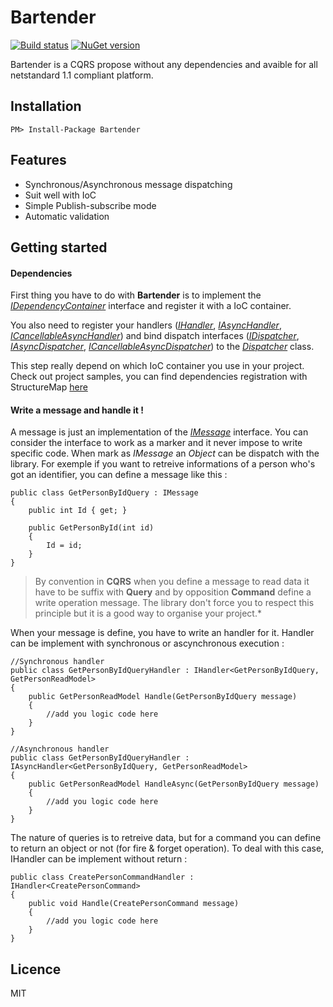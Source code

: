 # Bartender

[![Build status](https://ci.appveyor.com/api/projects/status/9sajnjc8wfmnrd6n?svg=true)](https://ci.appveyor.com/project/Vtek/bartender) [![NuGet version](https://badge.fury.io/nu/Bartender.svg)](https://badge.fury.io/nu/Bartender)

Bartender is a CQRS propose without any dependencies and avaible for all netstandard 1.1 compliant platform.


## Installation

```
PM> Install-Package Bartender
```


## Features

  * Synchronous/Asynchronous message dispatching
  * Suit well with IoC
  * Simple Publish-subscribe mode
  * Automatic validation


## Getting started

#### Dependencies
First thing you have to do with **Bartender** is to implement the *[IDependencyContainer](https://github.com/Vtek/Bartender/blob/master/src/Bartender/IDependencyContainer.cs)* interface and register it with a IoC container. 

You also need to register your handlers (*[IHandler](https://github.com/Vtek/Bartender/blob/master/src/Bartender/IHandler.cs)*, *[IAsyncHandler](https://github.com/Vtek/Bartender/blob/master/src/Bartender/IAsyncHandler.cs)*, *[ICancellableAsyncHandler](https://github.com/Vtek/Bartender/blob/master/src/Bartender/ICancellableAsyncHandler.cs)*) and bind dispatch interfaces (*[IDispatcher](https://github.com/Vtek/Bartender/blob/master/src/Bartender/IDispatcher.cs)*, *[IAsyncDispatcher](https://github.com/Vtek/Bartender/blob/master/src/Bartender/IAsyncDispatcher.cs)*, *[ICancellableAsyncDispatcher](https://github.com/Vtek/Bartender/blob/master/src/Bartender/ICancellableAsyncDispatcher.cs)*) to the *[Dispatcher](https://github.com/Vtek/Bartender/blob/master/src/Bartender/Dispatcher.cs)* class.

This step really depend on which IoC container you use in your project. Check out project samples, you can find dependencies registration with StructureMap [here](https://github.com/Vtek/Bartender/blob/master/samples/ConsoleApplication/ConsoleApplication/Registries/InfrastructureRegistry.cs)

#### Write a message and handle it !
A message is just an implementation of the *[IMessage](https://github.com/Vtek/Bartender/blob/master/src/Bartender/IMessage.cs)* interface. You can consider the interface to work as a marker and it never impose to write specific code. When mark as *IMessage* an *Object* can be dispatch with the library. For exemple if you want to retreive informations of a person who's got an identifier, you can define a message like this :

```Csharp
public class GetPersonByIdQuery : IMessage
{
    public int Id { get; }
    
    public GetPersonById(int id)
    {
        Id = id;
    }
}
```

> By convention in **CQRS** when you define a message to read data it have to be suffix with **Query** and by opposition **Command** define a write operation message. The library don't force you to respect this principle but it is a good way to organise your project.*


When your message is define, you have to write an handler for it. Handler can be implement with synchronous or ascynchronous execution :

```Csharp
//Synchronous handler
public class GetPersonByIdQueryHandler : IHandler<GetPersonByIdQuery, GetPersonReadModel>
{
    public GetPersonReadModel Handle(GetPersonByIdQuery message)
    {
        //add you logic code here
    }
}

//Asynchronous handler
public class GetPersonByIdQueryHandler : IAsyncHandler<GetPersonByIdQuery, GetPersonReadModel>
{
    public GetPersonReadModel HandleAsync(GetPersonByIdQuery message)
    {
        //add you logic code here
    }
}
```

The nature of queries is to retreive data, but for a command you can define to return an object or not (for fire & forget operation). To deal with this case, IHandler can be implement without return :

```Csharp
public class CreatePersonCommandHandler : IHandler<CreatePersonCommand>
{
    public void Handle(CreatePersonCommand message)
    {
        //add you logic code here
    }
}
```



## Licence

MIT
